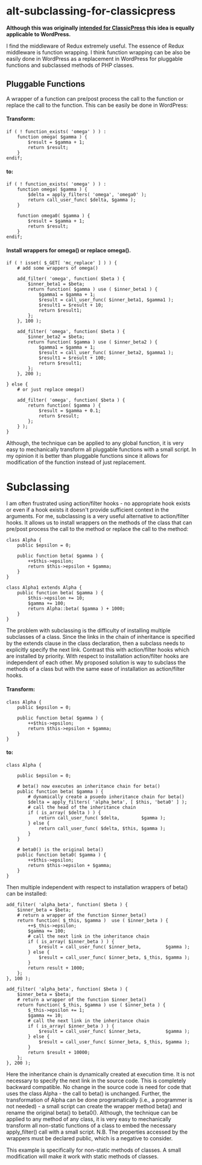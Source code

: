 # alt-subclassing-for-classicpress

**Although this was originally [intended for ClassicPress](https://github.com/ClassicPress/ClassicPress/issues/749) this idea is equally applicable to WordPress.**

I find the middleware of Redux extremely useful. The essence of Redux middleware is function wrapping. I think function wrapping can be also be easily done in WordPress as a replacement in WordPress for pluggable functions and subclassed methods of PHP classes.

## Pluggable Functions

A wrapper of a function can pre/post process the call to the function or replace the call to the function. This can be easily be done in WordPress:

#### Transform:

```
if ( ! function_exists( 'omega' ) ) :
    function omega( $gamma ) {
        $result = $gamma + 1;
        return $result;
    }
endif;

```

#### to:


```
if ( ! function_exists( 'omega' ) ) :
    function omega( $gamma ) {
        $delta = apply_filters( 'omega', 'omega0' );
        return call_user_func( $delta, $gamma );
    }

    function omega0( $gamma ) {
        $result = $gamma + 1;
        return $result;
    }
endif;

```

#### Install wrappers for omega() or replace omega().

```
if ( ! isset( $_GET[ 'mc_replace' ] ) ) {
    # add some wrappers of omega()

    add_filter( 'omega', function( $beta ) {
        $inner_beta1 = $beta;
        return function( $gamma ) use ( $inner_beta1 ) {
            $gamma1 = $gamma + 1;
            $result = call_user_func( $inner_beta1, $gamma1 );
            $result1 = $result + 10;
            return $result1;
        };
    }, 100 );

    add_filter( 'omega', function( $beta ) {
        $inner_beta2 = $beta;
        return function( $gamma ) use ( $inner_beta2 ) {
            $gamma1 = $gamma + 1;
            $result = call_user_func( $inner_beta2, $gamma1 );
            $result1 = $result + 100;
            return $result1;
        };
    }, 200 );

} else {
    # or just replace omega()

    add_filter( 'omega', function( $beta ) {
        return function( $gamma ) {
            $result = $gamma + 0.1;
            return $result;
        };
    } );
}
```

Although, the technique can be applied to any global function, it is very easy to mechanically transform all pluggable functions with a small script. In my opinion it is better than pluggable functions since it allows for modification of the function instead of just replacement.

# Subclassing

I am often frustrated using action/filter hooks - no appropriate hook exists or even if a hook exists it doesn't provide sufficient context in the arguments. For me, subclassing is a very useful alternative to action/filter hooks. It allows us to install wrappers on the methods of the class that can pre/post process the call to the method or replace the call to the method:

```
class Alpha {
    public $epsilon = 0;

    public function beta( $gamma ) {
        ++$this->epsilon;
        return $this->epsilon + $gamma;
    }
}

class Alpha1 extends Alpha {
    public function beta( $gamma ) {
        $this->epsilon += 10;
        $gamma += 100;
        return Alpha::beta( $gamma ) + 1000;
    }
}

```
The problem with subclassing is the difficulty of installing multiple subclasses of a class. Since the links in the chain of inheritance is specified by the extends clause in the class declaration, then a subclass needs to explicitly specify the next link. Contrast this with action/filter hooks which are installed by priority. With respect to installation action/filter hooks are independent of each other. My proposed solution is way to subclass the methods of a class but with the same ease of installation as action/filter hooks.

#### Transform:
```
class Alpha {
    public $epsilon = 0;

    public function beta( $gamma ) {
        ++$this->epsilon;
        return $this->epsilon + $gamma;
    }
}

```
#### to:

```
class Alpha {

    public $epsilon = 0;

    # beta() now executes an inheritance chain for beta()
    public function beta( $gamma ) {
        # dynamically create a psuedo inheritance chain for beta()
        $delta = apply_filters( 'alpha_beta', [ $this, 'beta0' ] );
        # call the head of the inheritance chain
        if ( is_array( $delta ) ) {
            return call_user_func( $delta,        $gamma );
        } else {
            return call_user_func( $delta, $this, $gamma );
        }
    }

    # beta0() is the original beta()
    public function beta0( $gamma ) {
        ++$this->epsilon;
        return $this->epsilon + $gamma;
    }
}

```
Then multiple independent with respect to installation wrappers of beta() can be installed:

```
add_filter( 'alpha_beta', function( $beta ) {
    $inner_beta = $beta;
    # return a wrapper of the function $inner_beta()
    return function( $_this, $gamma )  use ( $inner_beta ) {
        ++$_this->epsilon;
        $gamma += 100;
        # call the next link in the inheritance chain
        if ( is_array( $inner_beta ) ) {
            $result = call_user_func( $inner_beta,         $gamma );
        } else {
            $result = call_user_func( $inner_beta, $_this, $gamma );
        }
        return result + 1000;
    };
}, 100 );

add_filter( 'alpha_beta', function( $beta ) {
    $inner_beta = $beta;
    # return a wrapper of the function $inner_beta()
    return function( $_this, $gamma ) use ( $inner_beta ) {
        $_this->epsilon += 1;
        $gamma += 10;
        # call the next link in the inheritance chain
        if ( is_array( $inner_beta ) ) {
            $result = call_user_func( $inner_beta,         $gamma );
        } else {
            $result = call_user_func( $inner_beta, $_this, $gamma );
        }
        return $result + 10000;
    };
}, 200 );
```

Here the inheritance chain is dynamically created at execution time. It is not necessary to specify the next link in the source code. This is completely backward compatible. No change in the source code is need for code that uses the class Alpha - the call to beta() is unchanged. Further, the transformation of Alpha can be done programatically (i.e., a programmer is not needed) - a small script can create the wrapper method beta() and rename the original beta() to beta0(). Although, the technique can be applied to any method of any class, it is very easy to mechanically transform all non-static functions of a class to embed the necessary apply_filter() call with a small script. N.B. The properties accessed by the wrappers must be declared public, which is a negative to consider.

This example is specifically for non-static methods of classes. A small modification will make it work with static methods of classes.
